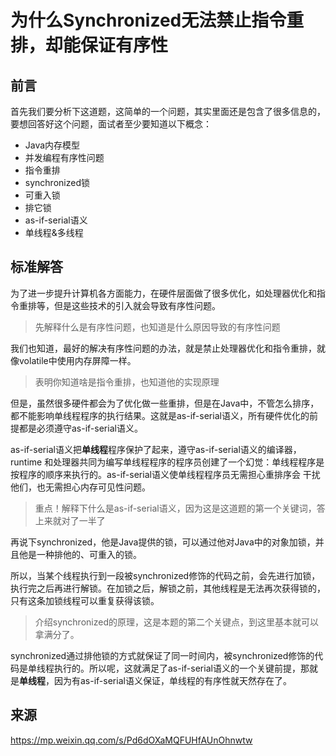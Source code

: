 # 为什么Synchronized无法禁止指令重排，却能保证有序性

## 前言

首先我们要分析下这道题，这简单的一个问题，其实里面还是包含了很多信息的，要想回答好这个问题，面试者至少要知道以下概念：

- Java内存模型
- 并发编程有序性问题
- 指令重排
- synchronized锁
- 可重入锁
- 排它锁
- as-if-serial语义
- 单线程&多线程

## 标准解答

为了进一步提升计算机各方面能力，在硬件层面做了很多优化，如处理器优化和指令重排等，但是这些技术的引入就会导致有序性问题。

> 先解释什么是有序性问题，也知道是什么原因导致的有序性问题

我们也知道，最好的解决有序性问题的办法，就是禁止处理器优化和指令重排，就像volatile中使用内存屏障一样。

>表明你知道啥是指令重排，也知道他的实现原理

但是，虽然很多硬件都会为了优化做一些重排，但是在Java中，不管怎么排序，都不能影响单线程程序的执行结果。这就是as-if-serial语义，所有硬件优化的前提都是必须遵守as-if-serial语义。

as-if-serial语义把**单线程**程序保护了起来，遵守as-if-serial语义的编译器，runtime 和处理器共同为编写单线程程序的程序员创建了一个幻觉：单线程程序是按程序的顺序来执行的。as-if-serial语义使单线程程序员无需担心重排序会 干扰他们，也无需担心内存可见性问题。

> 重点！解释下什么是as-if-serial语义，因为这是这道题的第一个关键词，答上来就对了一半了

再说下synchronized，他是Java提供的锁，可以通过他对Java中的对象加锁，并且他是一种排他的、可重入的锁。

所以，当某个线程执行到一段被synchronized修饰的代码之前，会先进行加锁，执行完之后再进行解锁。在加锁之后，解锁之前，其他线程是无法再次获得锁的，只有这条加锁线程可以重复获得该锁。

> 介绍synchronized的原理，这是本题的第二个关键点，到这里基本就可以拿满分了。

synchronized通过排他锁的方式就保证了同一时间内，被synchronized修饰的代码是单线程执行的。所以呢，这就满足了as-if-serial语义的一个关键前提，那就是**单线程**，因为有as-if-serial语义保证，单线程的有序性就天然存在了。

## 来源

https://mp.weixin.qq.com/s/Pd6dOXaMQFUHfAUnOhnwtw
